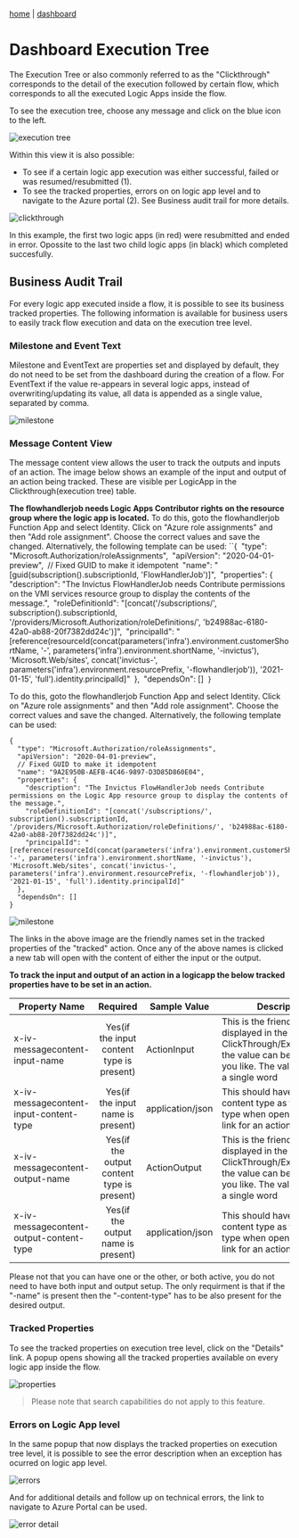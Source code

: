 [home](../README.md) | [dashboard](dashboard.md)

# Dashboard Execution Tree

The Execution Tree or also commonly referred to as the "Clickthrough" corresponds to the detail of the execution followed by certain flow, which corresponds to all the executed Logic Apps inside the flow. 

To see the execution tree, choose any message and click on the blue icon to the left.

![execution tree](../images/dsb-executiontree.gif)

Within this view it is also possible:

* To see if a certain logic app execution was either successful, failed or was resumed/resubmitted (1).
* To see the tracked properties, errors on on logic app level and to navigate to the Azure portal (2). See Business audit trail for more details.

![clickthrough](../images/dsb-clickthrough.png)

In this example, the first two logic apps (in red) were resubmitted and ended in error.  Opossite to the last two child logic apps (in black) which completed succesfully.

## Business Audit Trail

For every logic app executed inside a flow, it is possible to see its business tracked properties.  The following information is available for business users to easily track flow execution and data on the execution tree level.

### Milestone and Event Text

Milestone and EventText are properties set and displayed by default, they do not need to be set from the dashboard during the creation of a flow. For EventText if the value re-appears in several logic apps, instead of overwriting/updating its value, all data is appended as a single value, separated by comma.

![milestone](../images/dsb-auditmilestone.png)

### Message Content View

The message content view allows the user to track the outputs and inputs of an action. The image below shows an example of the input and output of an action being tracked. These are visible per LogicApp in the Clickthrough(execution tree) table. 

**The flowhandlerjob needs Logic Apps Contributor rights on the resource group where the logic app is located.**
To do this, goto the flowhandlerjob Function App and select Identity. Click on "Azure role assignments" and then "Add role assignment". Choose the correct values and save the changed. Alternatively, the following template can be used:
    ``{`
      `"type": "Microsoft.Authorization/roleAssignments",`
      `"apiVersion": "2020-04-01-preview",`
      `// Fixed GUID to make it idempotent`
      `"name": "[guid(subscription().subscriptionId, 'FlowHandlerJob')]",`
      `"properties": {`
        `"description": "The Invictus FlowHandlerJob needs Contribute permissions on the VMI services resource group to display the contents of the message.",`
        `"roleDefinitionId": "[concat('/subscriptions/', subscription().subscriptionId, '/providers/Microsoft.Authorization/roleDefinitions/', 'b24988ac-6180-42a0-ab88-20f7382dd24c')]",`
        `"principalId": "[reference(resourceId(concat(parameters('infra').environment.customerShortName, '-', parameters('infra').environment.shortName, '-invictus'), 'Microsoft.Web/sites', concat('invictus-', parameters('infra').environment.resourcePrefix, '-flowhandlerjob')), '2021-01-15', 'full').identity.principalId]"`
      `},`
      `"dependsOn": []`
    }`

To do this, goto the flowhandlerjob Function App and select Identity. Click on "Azure role assignments" and then "Add role assignment". Choose the correct values and save the changed. Alternatively, the following template can be used:
```
{
  "type": "Microsoft.Authorization/roleAssignments",
  "apiVersion": "2020-04-01-preview",
  // Fixed GUID to make it idempotent
  "name": "9A2E950B-AEFB-4C46-9897-D3D85D860E04",
  "properties": {
    "description": "The Invictus FlowHandlerJob needs Contribute permissions on the Logic App resource group to display the contents of the message.",
    "roleDefinitionId": "[concat('/subscriptions/', subscription().subscriptionId, '/providers/Microsoft.Authorization/roleDefinitions/', 'b24988ac-6180-42a0-ab88-20f7382dd24c')]",
    "principalId": "[reference(resourceId(concat(parameters('infra').environment.customerShortName, '-', parameters('infra').environment.shortName, '-invictus'), 'Microsoft.Web/sites', concat('invictus-', parameters('infra').environment.resourcePrefix, '-flowhandlerjob')), '2021-01-15', 'full').identity.principalId]"
  },
  "dependsOn": []
}
```

![milestone](../images/dashboard/mcv1.JPG)

The links in the above image are the friendly names set in the tracked properties of the "tracked" action. Once any of the above names is clicked a new tab will open with the content of either the input or the output.

**To track the input and output of an action in a logicapp the below tracked properties have to be set in an action.**

|Property Name|Required|Sample Value|Description|
| --- | :---: | --- | --- |
|x-iv-messagecontent-input-name|Yes(if the input content type is present)|ActionInput|This is the friendly name displayed in the ClickThrough/ExecutionTree, the value can be anything you like. The value has to be a single word|
|x-iv-messagecontent-input-content-type|Yes(if the input name is present)|application/json|This should have the same content type as the data type when opening the input link for an action|
|x-iv-messagecontent-output-name|Yes(if the output content type is present)|ActionOutput|This is the friendly name displayed in the ClickThrough/ExecutionTree, the value can be anything you like. The value has to be a single word|
|x-iv-messagecontent-output-content-type|Yes(if the output name is present)|application/json|This should have the same content type as the data type when opening the input link for an action|

Please not that you can have one or the other, or both active, you do not need to have both input and output setup. The only requirment is that if the "-name" is present then the "-content-type" has to be also present for the desired output.

### Tracked Properties

To see the tracked properties on execution tree level, click on the "Details" link. A popup opens showing all the tracked properties available on every logic app inside the flow.

![properties](../images/dsb-audittrackedproperties.gif)

> Please note that search capabilities do not apply to this feature.

### Errors on Logic App level

In the same popup that now displays the tracked properties on execution tree level,  it is possible to see the error description when an exception has ocurred on logic app level.

![errors](../images/dsb-auditerrors.gif)

And for additional details and follow up on technical errors,  the link to navigate to Azure Portal can be used.

![error detail](../images/dsb-auditerrordetail.png)
